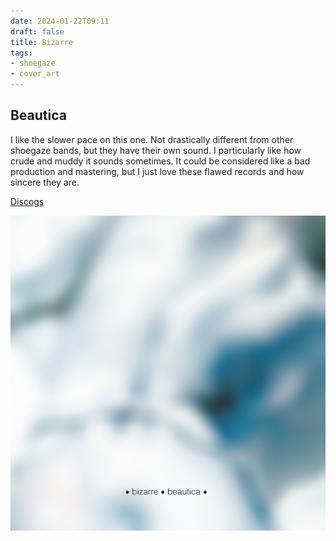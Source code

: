 ```yaml
---
date: 2024-01-22T09:11
draft: false
title: Bizarre
tags:
- shoegaze
- cover_art
---
```

## Beautica

I like the slower pace on this one. Not drastically different from other shoegaze bands, but they have their own sound. I particularly like how crude and muddy it sounds sometimes. It could be considered like a bad production and mastering, but I just love these flawed records and how sincere they are.

[Discogs](https://www.discogs.com/master/1097132-Bizarre-Beautica)

![Blurred image of part of the back of a naked body in gray tones. At the bottom, overlaid, the name of the album and name of the band, lower case, in a small font size.](../attachment/vsc-paste/bizarre-240122091319.png)